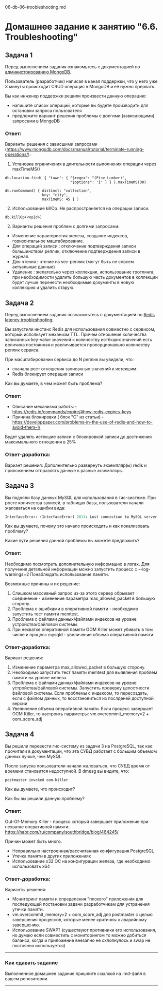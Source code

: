 06-db-06-troobleshooting.md

# Домашнее задание к занятию "6.6. Troubleshooting"

## Задача 1

Перед выполнением задания ознакомьтесь с документацией по [администрированию MongoDB](https://docs.mongodb.com/manual/administration/).

Пользователь (разработчик) написал в канал поддержки, что у него уже 3 минуты происходит CRUD операция в MongoDB и её 
нужно прервать. 

Вы как инженер поддержки решили произвести данную операцию:
- напишите список операций, которые вы будете производить для остановки запроса пользователя
- предложите вариант решения проблемы с долгими (зависающими) запросами в MongoDB

### Ответ:

Варианты решения с зависшими запросами (https://www.mongodb.com/docs/manual/tutorial/terminate-running-operations/):

1. Установка ограничения в длительности выполнения операции через maxTimeMS() 
```
db.location.find( { "town": { "$regex": "(Pine Lumber)",
                              "$options": 'i' } } ).maxTimeMS(30)

db.runCommand( { distinct: "collection",
                 key: "city",
                 maxTimeMS: 45 } )
```
2. Использование killOp. Не распространяется на операции записи.
```
db.killOp(<opId>)
```
2. Варианты решения проблем с долгими запросами:
- Изменение характеристик железа, создание индексов, горизонтальное маштабирование.
- Для операций записи : отключение подтверждения записи большинством реплик, отключение подтверждения записи в журнал.
- Для чтения : чтение из sec-реплик (могут быть не совсем актуальные данные)
- Удаление : желательно через коллекции, использование тротлинга, при необходимости удалить большую часть документов в коллекции будет лучше перенести необходимые документы в новую коллекцию и удалить старую.


## Задача 2

Перед выполнением задания познакомьтесь с документацией по [Redis latency troobleshooting](https://redis.io/topics/latency).

Вы запустили инстанс Redis для использования совместно с сервисом, который использует механизм TTL. 
Причем отношение количества записанных key-value значений к количеству истёкших значений есть величина постоянная и
увеличивается пропорционально количеству реплик сервиса. 

При масштабировании сервиса до N реплик вы увидели, что:
- сначала рост отношения записанных значений к истекшим
- Redis блокирует операции записи

Как вы думаете, в чем может быть проблема?

### Ответ:

- Описание механизма работы - https://redis.io/commands/expire/#how-redis-expires-keys
- Причина блокировки ( блок "C" из статьи) - https://developpaper.com/problems-in-the-use-of-redis-and-how-to-avoid-them-1/

Будет удалять истекшие записи с блокировкой записи до достижения максимального отношения в 25%

### Ответ-доработка:

Вариант решения:
Дополнительно развернуть экземпляр(ы) redis и приложением отправлять данные в разные экземпляры.
 
## Задача 3

Вы подняли базу данных MySQL для использования в гис-системе. При росте количества записей, в таблицах базы,
пользователи начали жаловаться на ошибки вида:
```python
InterfaceError: (InterfaceError) 2013: Lost connection to MySQL server during query u'SELECT..... '
```

Как вы думаете, почему это начало происходить и как локализовать проблему?

Какие пути решения данной проблемы вы можете предложить?

### Ответ:

Необходимо посмотреть дополнительную информацию в логах. Для получения детальной информации можно запустить процесс с  --log-warnings=2
Понаблюдать использование памяти.

Возможные причины и их решение:

1. Слишком массивный запрос из-за этого сервер обрывает соединение - изменение параметра max_allowed_packet в большую сторону.
2. Проблема с ошибками в оперативной памяти - необходимо запустить тест памяти memtest.
3. Проблема с файлами данных/файлами индексов на уровне устройства/файловой системы. 
4. При нехватке оперативной памяти OOM Killer может убивать в том числе и процесс mysqld - увеличение объема оперативной памяти.

### Ответ-доработка:

Вариант решения:

1. Изменение параметра max_allowed_packet в большую сторону.
2. Необходимо запустить тест памяти memtest для выявления проблем памяти на уровне железа.
3. Проблема с файлами данных/файлами индексов на уровне устройства/файловой системы. Запустить проверку целостности файловой системы. Если проблемы с индексом, то пересоздать, если с файлом данных, то восстановиться из послденей доступной версии
4. Увеличение объема оперативной памяти. Если процесс завершает OOM Killer, то настроить параметры: vm.overcommit_memory=2 + oom_score_adj



## Задача 4


Вы решили перевести гис-систему из задачи 3 на PostgreSQL, так как прочитали в документации, что эта СУБД работает с 
большим объемом данных лучше, чем MySQL.

После запуска пользователи начали жаловаться, что СУБД время от времени становится недоступной. В dmesg вы видите, что:

`postmaster invoked oom-killer`

Как вы думаете, что происходит?

Как бы вы решили данную проблему?

### Ответ:

Out-Of-Memory Killer - процесс который завершает приложение при нехватке оперативной памяти. https://habr.com/ru/company/southbridge/blog/464245/

Причин может быть много.
- Неправильно настроенная/рассчитанная конфигурация PostgreSQL
- Утечка памяти в других приложениях
- Использование x32 ОС на конфигурации железа, где необходимо использовать x64

### Ответ-доработка:

Варианты решения:
- Мониторинг памяти и определения "плохого" приложения для последующей постановки задачи разработчикам для устранения утечки памяти.
- vm.overcommit_memory=2 + oom_score_adj для postmaster с целью завершения процессов, которые менее критичны к аварийному завершению.
- Использование SWAP? (существуют противники его использования, но думаю если совместить с мониторингом то можно добиться баланса, когда и приложение внезапно не схлопнулось и swap не постоянно используется)

---

### Как cдавать задание

Выполненное домашнее задание пришлите ссылкой на .md-файл в вашем репозитории.

---

